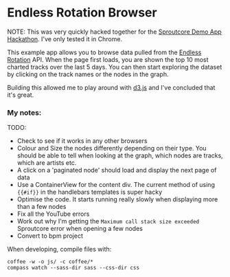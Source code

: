 # Endless Rotation Browser

NOTE: This was very quickly hacked together for the [Sproutcore Demo App Hackathon](http://demohackathon.strobeapp.com/). I've only tested it in Chrome.

This example app allows you to browse data pulled from the [Endless Rotation](http://endlessrotation.com/) API.  When the page first loads, you are shown the top 10 most charted tracks over the last 5 days.  You can then start exploring the dataset by clicking on the track names or the nodes in the graph.

Building this allowed me to play around with [d3.js](http://mbostock.github.com/d3/) and I've concluded that it's great.


### My notes:

TODO:

- Check to see if it works in any other browsers
- Colour and Size the nodes differently depending on their type.  You should be able to tell when looking at the graph, which nodes are tracks, which are artists etc.
- A click on a 'paginated node' should load and display the next page of data
- Use a ContainerView for the content div.  The current method of using `{{#if}}` in the handlebars templates is super hacky
- Optimise the code.  It starts running really slowly when displaying more than a few nodes
- Fix all the YouTube errors
- Work out why I'm getting the `Maximum call stack size exceeded` Sproutcore error when opening a few nodes
- Convert to bpm project

When developing, compile files with:

    coffee -w -o js/ -c coffee/*
    compass watch --sass-dir sass --css-dir css
